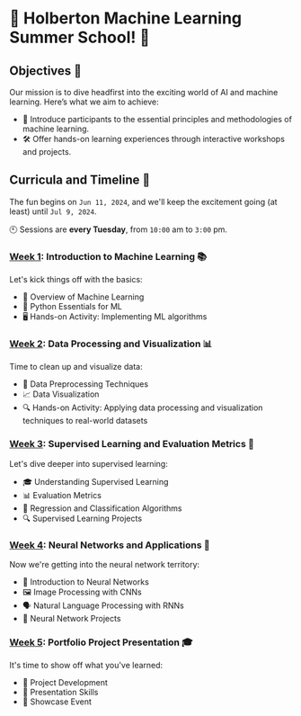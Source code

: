 # 🚀 Holberton Machine Learning Summer School! 🤖

## Objectives 🎯

Our mission is to dive headfirst into the exciting world of AI and machine learning. Here’s what we aim to achieve:

- 🧠 Introduce participants to the essential principles and methodologies of machine learning.
- 🛠️ Offer hands-on learning experiences through interactive workshops and projects.

## Curricula and Timeline 📅
The fun begins on `Jun 11, 2024`, and we'll keep the excitement going (at least) until `Jul 9, 2024`.

🕙 Sessions are **every Tuesday**, from `10:00` am to `3:00` pm.

### [Week 1](https://github.com/evisp/Holberton_ML_Summer_School/tree/main/1_Intro_to_Machine_Learning): Introduction to Machine Learning 📚

Let's kick things off with the basics:

- 🤔 Overview of Machine Learning
- 🐍 Python Essentials for ML
- 🖥️ Hands-on Activity: Implementing ML algorithms

### [Week 2](https://github.com/evisp/Holberton_ML_Summer_School/blob/main/2_Data_Processing_and_Visualization/README.md): Data Processing and Visualization 📊
Time to clean up and visualize data:

- 🧹 Data Preprocessing Techniques
- 📈 Data Visualization
- 🔍 Hands-on Activity: Applying data processing and visualization techniques to real-world datasets

### [Week 3](https://github.com/evisp/Holberton_ML_Summer_School/blob/main/3_Supervised_Learning_Evaluation_Metrics/README.md): Supervised Learning and Evaluation Metrics 📏
Let's dive deeper into supervised learning:

- 🎓 Understanding Supervised Learning
- 📊 Evaluation Metrics
- 🤖 Regression and Classification Algorithms
- 🔍 Supervised Learning Projects

### [Week 4](https://github.com/evisp/Holberton_ML_Summer_School/blob/main/4_Neural_Networks/README.md): Neural Networks and Applications 🧠
Now we're getting into the neural network territory:

- 🧠 Introduction to Neural Networks
- 🖼️ Image Processing with CNNs
- 🗣️ Natural Language Processing with RNNs
- 🔨 Neural Network Projects

### [Week 5](https://github.com/evisp/Holberton_ML_Summer_School/blob/main/README.md): Portfolio Project Presentation 🎓
It's time to show off what you've learned:

- 📝 Project Development
- 🎤 Presentation Skills
- 🌟 Showcase Event